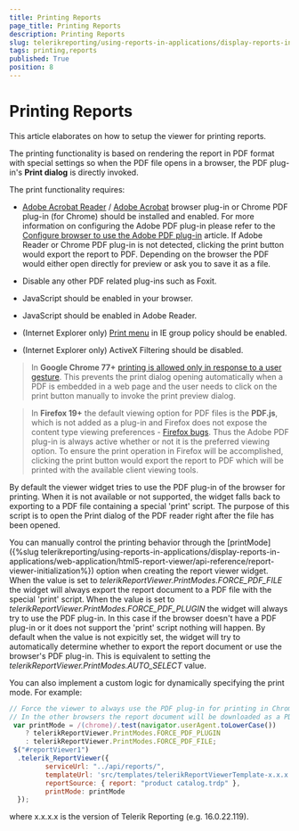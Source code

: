 ```yaml
---
title: Printing Reports
page_title: Printing Reports 
description: Printing Reports
slug: telerikreporting/using-reports-in-applications/display-reports-in-applications/web-application/html5-report-viewer/printing-reports
tags: printing,reports
published: True
position: 8
---
```


# Printing Reports

This article elaborates on how to setup the viewer for printing reports. 

The printing functionality is based on rendering the report in PDF format with special settings so when the PDF file opens in a browser, the PDF plug-in's __Print dialog__ is directly invoked. 

The print functionality requires:

* [Adobe Acrobat Reader](http://get.adobe.com/reader) / [Adobe Acrobat](http://acrobat.adobe.com) browser plug-in or Chrome PDF plug-in (for Chrome) should be installed and enabled. For more information on configuring the Adobe PDF plug-in please refer to the [Configure browser to use the Adobe PDF plug-in](http://helpx.adobe.com/acrobat/kb/pdf-browser-plugin-configuration.html)  article. If Adobe Reader or Chrome PDF plug-in is not detected, clicking the print button would export the report to PDF. Depending on the browser the PDF would either open directly for preview or ask you to save it as a file. 

* Disable any other PDF related plug-ins such as Foxit.

* JavaScript should be enabled in your browser.

* JavaScript should be enabled in Adobe Reader.

* (Internet Explorer only) [Print menu](http://maximumpcguides.com/windows-7/disable-the-print-menu-in-internet-explorer/) in IE group policy should be enabled. 

* (Internet Explorer only) ActiveX Filtering should be disabled.

> In  __Google Chrome 77+__ [printing is allowed only in response to a user gesture](https://pdfium.googlesource.com/pdfium.git/+/2021804f1b414c97667c03d7ab19daf66f6a19ef). This prevents the print dialog opening automatically when a PDF is embedded in a web page and the user needs to click on the print button manually to invoke the print preview dialog. 


> In  __Firefox 19+__ the default viewing option for PDF files is the  __PDF.js__, which is not added as a plug-in and Firefox does not expose the content type viewing preferences -  [Firefox bugs](https://bugzilla.mozilla.org/show_bug.cgi?id=840439). Thus the Adobe PDF plug-in is always active whether or not it is the preferred viewing option. To ensure the print operation in Firefox will be accomplished, clicking the print button would export the report to PDF which will be printed with the available client viewing tools. 

By default the viewer widget tries to use the PDF plug-in of the browser for printing. When it is not available or not supported, the widget falls back to exporting to a PDF file containing a special 'print' script. The purpose of this script is to open the Print dialog of the PDF reader right after the file has been opened. 

You can manually control the printing behavior through the [printMode]({%slug telerikreporting/using-reports-in-applications/display-reports-in-applications/web-application/html5-report-viewer/api-reference/report-viewer-initialization%}) option when creating the report viewer widget. When the value is set to *telerikReportViewer.PrintModes.FORCE_PDF_FILE* the widget will always export the report document to a PDF file with the special 'print' script. When the value is set to *telerikReportViewer.PrintModes.FORCE_PDF_PLUGIN* the widget will always try to use the PDF plug-in. In this case if the browser doesn't have a PDF plug-in or it does not support the 'print' script nothing will happen. By default when the value is not expicitly set, the widget will try to automatically determine whether to export the report document or use the browser's PDF plug-in. This is equivalent to setting the *telerikReportViewer.PrintModes.AUTO_SELECT* value. 

You can also implement a custom logic for dynamically specifying the print mode. For example:
    
````js
// Force the viewer to always use the PDF plug-in for printing in Chrome browser.
// In the other browsers the report document will be downloaded as a PDF file:
 var printMode = /(chrome)/.test(navigator.userAgent.toLowerCase())
    ? telerikReportViewer.PrintModes.FORCE_PDF_PLUGIN
    : telerikReportViewer.PrintModes.FORCE_PDF_FILE;
 $("#reportViewer1")
  .telerik_ReportViewer({
         serviceUrl: "../api/reports/",
         templateUrl: 'src/templates/telerikReportViewerTemplate-x.x.x.x.html',
         reportSource: { report: "product catalog.trdp" },
         printMode: printMode
  });
````

where x.x.x.x is the version of Telerik Reporting (e.g. 16.0.22.119).

